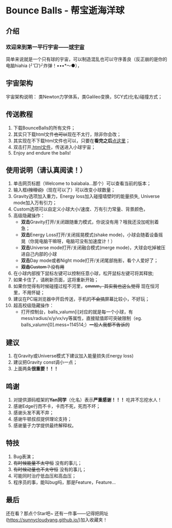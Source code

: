 # Bounce Balls - 帮宝逝海洋球

## 介绍

### 欢迎来到第一平行宇宙——[球宇宙](https://sunnycloudyang.github.io/)

简单来说就是一个只有球的宇宙，可以制造混乱也可以守序善良（反正崩的是你的电脑hiahia (╯‵□′)╯炸弹！•••*～●），

## 宇宙架构

宇宙架构说明： 类Newton力学体系，类Galileo变换，SCY式(化名)碰撞方式；

## 传送教程

1. 下载BounceBalls的所有文件；
2. 其实只下载html文件<del>也可以</del>现在不太行，除非你会改；
3. 其实现在不下载html文件也可以，只要在**看完之后**[点这里](https://sunnycloudyang.github.io/)；
4. 双击打开[.html文件](./index.html)，传送进入小球宇宙；
5. Enjoy and endure the balls!

## 使用说明（请认真阅读！）

1. 单击网页标题（Welcome to balabala...那个）可以查看当前的版本；
2. 输入框<del>(按理说)</del>（现在可以了）可以改变小球数量；
3. Gravity选项加入重力，Energy loss加入碰撞墙壁时的能量损失, Universe mode加入万有引力；
4. Custom选项可以自定义小球大小/速度、万有引力常量、背景颜色，
5. 高级隐藏操作：
   * **双击**Gravity打开/关闭跟随重力模式，你说没有用？哦我还没加呢别着急；
   * **双击**Energy Loss打开/关闭摇晃模式(shake mode)，小球会随着设备摇晃（你晃电脑干嘛呀，电脑可没有加速度计！）
   * **双击**Universe mode打开/关闭融合模式(merge mode)，大球会吃掉被压进自己内部的小球
   * **双击**Day mode或者Night mode打开/关闭尾部拖影，看个人爱好了；
   * <del>**双击**Custom？没有用</del>
6. 在小球内部按下鼠标左键可以控制任意小球，松开鼠标左键可将其释放;
7. 如果卡住了，请刷新页面，这将重新开始；
8. 如果你觉得有时候碰撞过程不河里，<del>emmm，其实我也这么觉得</del> 现在恒河里，不用怀疑；
9. 建议在PC端浏览器中开启传送，手机的<del>不会搞</del>屏幕比较小，不好玩；
10. 超高校级隐藏操作：
    * 打开控制台，balls_valumn[i]对应的就是每一个小球，有mess/radius/x/y/vx/vy等属性，直接赋值即可突破限制（eg. balls_valumn[0].mess=114514;）<del>一般人我都不告诉的</del>

## 建议

1. 在Gravity或Universe模式下建议加入能量损失(Energy loss)
2. 建议把Gravity const调小一点；
3. 上面两条**很重要！！！**

## 鸣谢

1. 对提供源码框架的**Yan同学**（化名）表示**严重感谢！！！** 吃井不忘挖水人！
2. 感谢Edge行而不卡，卡而不死，死而不坏；
3. 感谢头发不离不弃；
4. 感谢牛顿叔叔提供理论支持；
5. 感谢量子力学提供最终解释权。

## 特技

1. Bug表演；
2. <del>有时候能量不太守恒</del> 没有的事儿；
3. <del>有时候动量也不太守恒</del> 没有的事儿；
4. 可能同时治疗低血压和高血压；
5. 程序员的事，能叫bug吗，那是Feature，Feature...

## 最后

还在看？那点个Star吧~ 
还有一件事——记得把网址(<https://sunnycloudyang.github.io/>)加入收藏夹！
